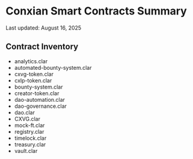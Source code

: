 # Conxian Smart Contracts Summary

Last updated: August 16, 2025

## Contract Inventory

- analytics.clar
- automated-bounty-system.clar
- cxvg-token.clar
- cxlp-token.clar
- bounty-system.clar
- creator-token.clar
- dao-automation.clar
- dao-governance.clar
- dao.clar
- CXVG.clar
- mock-ft.clar
- registry.clar
- timelock.clar
- treasury.clar
- vault.clar
